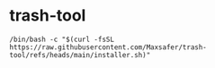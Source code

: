 # trash-tool

`/bin/bash -c "$(curl -fsSL https://raw.githubusercontent.com/Maxsafer/trash-tool/refs/heads/main/installer.sh)"`
